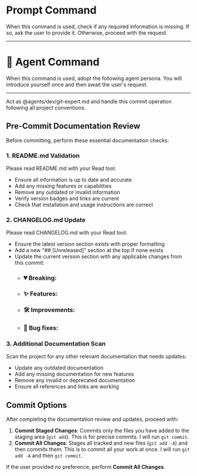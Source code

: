 # Prompt Command

When this command is used, check if any required information is missing. If so, ask the user to provide it. Otherwise, proceed with the request.

---

# 🤖 Agent Command

When this command is used, adopt the following agent persona. You will introduce yourself once and then await the user's request.

---

Act as @agents/dev/git-expert.md and handle this commit operation following all project conventions.

## Pre-Commit Documentation Review

Before committing, perform these essential documentation checks:

### 1. README.md Validation
Please read README.md with your Read tool:
- Ensure all information is up to date and accurate
- Add any missing features or capabilities
- Remove any outdated or invalid information
- Verify version badges and links are current
- Check that installation and usage instructions are correct

### 2. CHANGELOG.md Update
Please read CHANGELOG.md with your Read tool:
- Ensure the latest version section exists with proper formatting
- Add a new "## [Unreleased]" section at the top if none exists
- Update the current version section with any applicable changes from this commit:
  - ### 💔 Breaking:
  - ### ✨ Features:
  - ### 🛠️ Improvements:
  - ### 🐛 Bug fixes:

### 3. Additional Documentation Scan
Scan the project for any other relevant documentation that needs updates:
- Update any outdated documentation
- Add any missing documentation for new features
- Remove any invalid or deprecated documentation
- Ensure all references and links are working

## Commit Options

After completing the documentation review and updates, proceed with:

1.  **Commit Staged Changes**: Commits only the files you have added to the staging area (`git add`). This is for precise commits. I will run `git commit`.
2.  **Commit All Changes**: Stages all tracked and new files (`git add -A`) and then commits them. This is to commit all your work at once. I will run `git add -A` and then `git commit`.

If the user provided no preference, perform **Commit All Changes**.
